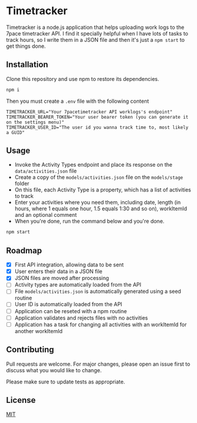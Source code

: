 # Timetracker

Timetracker is a node.js application that helps uploading work logs to the 7pace timetracker API. I find it specially helpful when I have lots of tasks to track hours, so I write them in a JSON file and then it's just a `npm start` to get things done.

## Installation

Clone this repository and use npm to restore its dependencies.

```bash
npm i
```

Then you must create a `.env` file with the following content
```
TIMETRACKER_URL="Your 7pacetimetracker API worklogs's endpoint"
TIMETRACKER_BEARER_TOKEN="Your user bearer token (you can generate it on the settings menu)"
TIMETRACKER_USER_ID="The user id you wanna track time to, most likely a GUID"
```

## Usage

- Invoke the Activity Types endpoint and place its response on the `data/activities.json` file
- Create a copy of the `models/activities.json` file on the `models/stage` folder
- On this file, each Activity Type is a property, which has a list of activities to track
- Enter your activities where you need them, including date, length (in hours, where 1 equals one hour, 1.5 equals 1:30 and so on), workItemId and an optional comment
- When you're done, run the command below and you're done.

```bash
npm start
```

## Roadmap
- [x] First API integration, allowing data to be sent
- [x] User enters their data in a JSON file
- [x] JSON files are moved after processing
- [ ] Activity types are automatically loaded from the API
- [ ] File `models/activities.json` is automatically generated using a seed routine
- [ ] User ID is automatically loaded from the API
- [ ] Application can be reseted with a npm routine
- [ ] Application validates and rejects files with no activities
- [ ] Application has a task for changing all activities with an workItemId for another workItemId

## Contributing

Pull requests are welcome. For major changes, please open an issue first
to discuss what you would like to change.

Please make sure to update tests as appropriate.

## License

[MIT](https://choosealicense.com/licenses/mit/)
